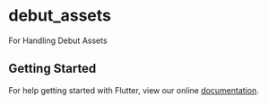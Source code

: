 # debut_assets

For Handling Debut Assets

## Getting Started

For help getting started with Flutter, view our online
[documentation](https://flutter.io/).
